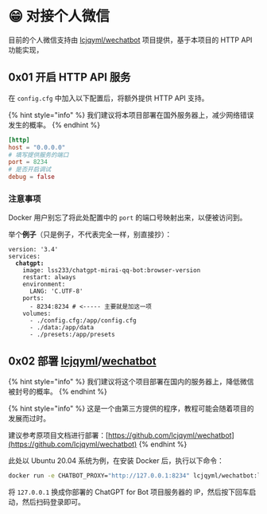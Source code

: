 # 😁 对接个人微信

目前的个人微信支持由 [lcjqyml/wechatbot](https://github.com/lcjqyml/wechatbot) 项目提供，基于本项目的 HTTP API 功能实现，

## 0x01 开启 HTTP API 服务

在 `config.cfg` 中加入以下配置后，将额外提供 HTTP API 支持。

{% hint style="info" %}
我们建议将本项目部署在国外服务器上，减少网络错误发生的概率。
{% endhint %}

```toml
[http]
host = "0.0.0.0"
# 填写提供服务的端口
port = 8234
# 是否开启调试
debug = false
```

### 注意事项

Docker 用户别忘了将此处配置中的 `port` 的端口号映射出来，以便被访问到。 &#x20;

举个**例子**（只是例子，不代表完全一样，别直接抄）：

<pre class="language-yaml"><code class="lang-yaml">version: '3.4'
services:
<strong>  chatgpt:
</strong>    image: lss233/chatgpt-mirai-qq-bot:browser-version
    restart: always
    environment:
      LANG: 'C.UTF-8'
    ports:
      - 8234:8234 # &#x3C;----- 主要就是加这一项
    volumes:
      - ./config.cfg:/app/config.cfg
      - ./data:/app/data
      - ./presets:/app/presets
</code></pre>

## 0x02 部署 [lcjqyml](https://github.com/lcjqyml)/[**wechatbot**](https://github.com/lcjqyml/wechatbot)

{% hint style="info" %}
我们建议将这个项目部署在国内的服务器上，降低微信被封号的概率。
{% endhint %}

{% hint style="info" %}
这是一个由第三方提供的程序，教程可能会随着项目的发展而过时。

建议参考原项目文档进行部署：[https://github.com/lcjqyml/wechatbot](https://github.com/lcjqyml/wechatbot)
{% endhint %}

此处以 Ubuntu 20.04 系统为例，在安装 Docker 后，执行以下命令：

```bash
docker run -e CHATBOT_PROXY="http://127.0.0.1:8234" lcjqyml/wechatbot:latest
```

将 `127.0.0.1` 换成你部署的 ChatGPT for Bot 项目服务器的 IP，然后按下回车启动，然后扫码登录即可。
